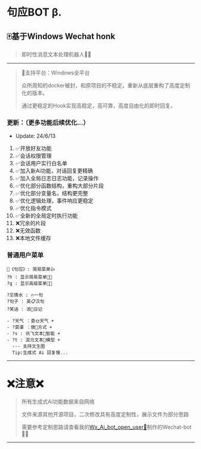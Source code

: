 # 句应BOT β.

## 🀄基于Windows Wechat honk

> 即时性消息文本处理机器人👨‍🎓

---

> 🔵支持平台：Windows全平台
>
> 众所周知的docker被封，和原项目的不稳定，重新从底层重构了高度定制化的版本。
>
> 通过更稳定的Hook实现高稳定，高可靠，高度自由化的即时回复。

### 更新：（更多功能后续优化...）
- Update: 24/6/13
1. ✅开放好友功能
2. ✅会话权限管理
3. ✅会话用户实行白名单
4. ✅加入新Ai功能，对话回复更精确
5. ✅加入全局日志日志功能，记录操作
6. ✅优化部分函数结构，重构大部分片段
7. ✅优化部分变量名，结构更完整
8. ✅优化逻辑处理，事件响应更稳定
9. ✅优化指令模式  
10. ✅全新的全局定时执行功能  
11. ❌冗余的片段
12. ❌无效函数
13. ❌本地文件缓存

### 普通用户菜单

```
🐲《句应》: 简易菜单👍
?h : 显示简易菜单👨‍🎓
?g : 显示高级菜单👨‍🎓

?忘情水 : 🔥一句
?句子 : 英📋汉句
?笑话 : 添🐶日记

- ?天气 ：查🌞天气 +
- ?菜谱 ：做🍳方式 +
- ?s : 讯飞文本🎊智能 +
- ?t : 混元文本🚀模型 +
  --- 支持文生图
  Tip:生成式 Ai 回复慢...
```

---
# ❌注意❌
> 所有生成式Ai功能数据来自网络
> 
> 文件来源其他开源项目，二次修改具有高度定制性，展示文件为部分思路
> 
> 需要参考定制思路请查看我的[Wx_Ai_bot_open_user🚀](https://github.com/Xyhshell/Wx_Ai_bot)制作的Wechat-bot👨‍🎓
---
